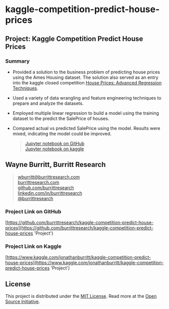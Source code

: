 # kaggle-competition-predict-house-prices

## Project: Kaggle Competition Predict House Prices

### Summary

* Provided a solution to the business problem of predicting house prices using the Ames Housing dataset. The solution also served as an entry into the kaggle closed competition [House Prices: Advanced Regression Techniques](https://www.kaggle.com/c/house-prices-advanced-regression-techniques/overview 'House Prices: Advanced Regression Techniques').
* Used a variety of data wrangling and feature engineering techniques to prepare and analyze the datasets. 
* Employed multiple linear regression to build a model using the training dataset to the predict the SalePrice of houses.
* Compared actual vs predicted SalePrice using the model. Results were mixed, indicating the model could be improved.

    > [Jupyter notebook on GitHub](https://github.com/burrittresearch/kaggle-competition-predict-house-prices/blob/master/kaggle-competition-predict-house-prices.ipynb 'Notebook')  
    > [Jupyter notebook on kaggle](https://www.kaggle.com/jonathanburritt/kaggle-competition-predict-house-prices 'Notebook')

## Wayne Burritt, Burritt Research

> [wburritt@burrittresearch.com](mailto:wburritt@burrittresearch.com?subject=Info)  
> [burrittresearch.com](https://burrittresearch.com 'Burritt Research Website')  
> [github.com/burrittresearch](https://github.com/burrittresearch 'Burritt Research GitHub')  
> [linkedin.com/in/burrittresearch](https://www.linkedin.com/in/burrittresearch 'Burritt Research LinkedIn')  
> [@burrittresearch](https://twitter.com/burrittresearch/ 'Burritt Research Twitter')

### Project Link on GitHub
[https://github.com/burrittresearch/kaggle-competition-predict-house-prices](https://github.com/burrittresearch/kaggle-competition-predict-house-prices 'Project')

### Project Link on Kaggle 
[https://www.kaggle.com/jonathanburritt/kaggle-competition-predict-house-prices](https://www.kaggle.com/jonathanburritt/kaggle-competition-predict-house-prices 'Project')



## License
This project is distributed under the [MIT License](https://github.com/burrittresearch/kaggle-competition-predict-house-prices/blob/master/LICENSE.md 'MIT License'). Read more at the [Open Source Initiative](https://opensource.org/licenses/MIT 'Open Source Initiative').




